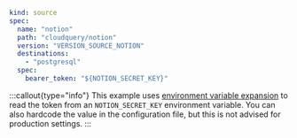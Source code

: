 ```yaml
kind: source
spec:
  name: "notion"
  path: "cloudquery/notion"
  version: "VERSION_SOURCE_NOTION"
  destinations:
    - "postgresql"
  spec:
    bearer_token: "${NOTION_SECRET_KEY}"
```

:::callout{type="info"}
This example uses [environment variable expansion](/docs/advanced-topics/environment-variable-substitution) to read the token from an `NOTION_SECRET_KEY` environment variable. You can also hardcode the value in the configuration file, but this is not advised for production settings.
:::
